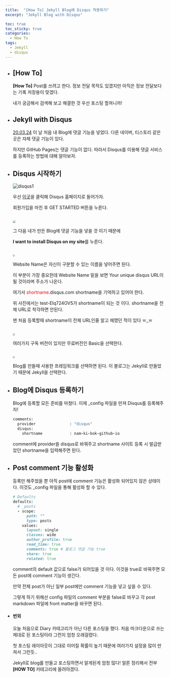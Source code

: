 ```yaml
---
title:  "[How To] Jekyll Blog에 Disqus 적용하기"
excerpt: "Jekyll Blog with Disqus"

toc: true
toc_sticky: true
categories:
  - How To
tags:
  - Jekyll
  - disqus
---
```


- ## [How To]

  **[How To]** Post를 쓰려고 한다. 정보 전달 목적도 있겠지만 아직은 정보 전달보다는 기록 저장용이 맞겠다.

  내가 궁금해서 검색해 보고 해결한 것 우선 포스팅 할꺼니까!



- ## Jekyll with Disqus

  [20.03.24](https://nam-ki-bok.github.io/diary/200324TDL/) 이 날 처음 내 Blog에 댓글 기능을 넣었다. 다른 네이버, 티스토리 같은 곳은 자체 댓글 기능이 있다.

  하지만 GitHub Pages는 댓글 기능이 없다. 따라서 Disqus를 이용해 댓글 서비스를 등록하는 방법에 대해 알아보자.



- ## Disqus 시작하기

  ![disqus1](https://nam-ki-bok.github.io/assets/images/disqus/disqus1.png)

  우선 [이곳](https://disqus.com/)을 클릭해 Disqus 홈페이지로 들어가자.

  회원가입을 마친 후 GET STARTED 버튼을 누른다.

  <br>

  <img src="https://nam-ki-bok.github.io/assets/images/disqus/disqus2.png" style="zoom:50%;" />

  그 다음 내가 만든 Blog에 댓글 기능을 넣을 것 이기 때문에

  **I want to install Disqus on my site**를 누른다.

  <br>

  <img src="https://nam-ki-bok.github.io/assets/images/disqus/disqus3.png" style="zoom:40%;" />

  Website Name은 자신이 구분할 수 있는 이름을 넣어주면 된다.

  이 부분이 가장 중요한데 Website Name 밑을 보면 Your unique disqus URL이 될 것이라며 주소가 나온다.

  여기서 <span style="color: red">shortname</span>.disqus.com shortname을 기억하고 있어야 한다.

  위 사진에서는 test-Elq724OV5가 shortname이 되는 것 이다. shortname을 전체 URL로 착각하면 안된다.

  맨 처음 등록할때 shortname이 전체 URL인줄 알고 헤맸던 적이 있다 ㅠ_ㅠ

  <br>

  <img src="https://nam-ki-bok.github.io/assets/images/disqus/disqus4.png" style="zoom:40%;" />

  여러가지 구독 버전이 있지만 무료버전인 Basic을 선택한다.

  <br>

  <img src="https://nam-ki-bok.github.io/assets/images/disqus/disqus5.png" style="zoom:40%;" />

  Blog를 만들때 사용한 프레임워크를 선택하면 된다. 이 블로그는 Jekyll로 만들었기 때문에 Jekyll을 선택한다.

- ## Blog에 Disqus 등록하기

  Blog에 등록할 모든 준비를 마쳤다. 이제 _config 파일을 만져 Disqus를 등록해주자!

  ```ruby
  comments:
    provider               : "disqus"
    disqus:
      shortname            : nam-ki-bok-github-io
  ```

  comment에 provider을 disqus로 바꿔주고 shortname 사이트 등록 시 발급받았던 shortname을 입력해주면 된다.

- ## Post comment 기능 활성화

  등록만 해주었을 뿐 아직 post에 comment 기능은 활성화 되어있지 않은 상태이다. 이것도 _config 파일을 통해 활성화 할 수 있다.

  ```ruby
  # Defaults
  defaults:
    # _posts
    - scope:
        path: ""
        type: posts
      values:
        layout: single
        classes: wide
        author_profile: true
        read_time: true
        comments: true # 블로그 댓글 기능 true
        share: true
        related: true
  ```

  comment의 default 값으로 false가 되어있을 것 이다. 이것을 true로 바꿔주면 모든 post에 comment 기능이 생긴다.
  
  만약 전체 post가 아닌 일부 post에만 comment 기능을 넣고 싶을 수 있다.
  
  그렇게 하기 위해선 config 파일의 comment 부분을 false로 바꾸고 각 post markdown 파일에 front matter을 바꾸면 된다.

- #### 번외

  오늘 처음으로 Diary 카테고리가 아닌 다른 포스팅을 했다. 처음 마크다운으로 쓰는 제대로 된 포스팅이라 그런지 엄청 오래걸렸다.

  첫 포스팅 레이아웃이 그대로 이어질 확률이 높기 때문에 여러가지 설정을 많이 만져서 그런듯..

  Jekyll로 blog를 만들고 포스팅하면서 알게된게 엄청 많다! 얼른 정리해서 전부 **[HOW TO]** 카테고리에 올려야겠다.

  



